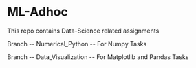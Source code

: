 # ML-Adhoc
This repo contains Data-Science related assignments

Branch -- Numerical_Python -- For Numpy Tasks

Branch -- Data_Visualization -- For Matplotlib and Pandas Tasks
